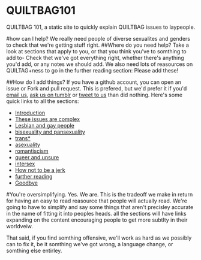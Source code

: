 QUILTBAG101
===========

QUILTBAG 101, a static site to quickly explain QUILTBAG issues to laypeople.

#how can I help?
We really need people of diverse sexualites and genders to check that we're
getting stuff right.
##Where do you need help?
Take a look at sections that apply to you, or that you think you've to somthing
to add to- Check thet we've got everything right, whether there's anything
you'd add, or any notes we should add. We also need lots of reasources on
QUILTAG+ness to go in the further reading section: Please add these!

##How do I add things?
If you have a github account, you can open an issue or Fork and pull request.
This is prefered, but we'd prefer it if you'd [email
us](mailto:drcable+QUILTBAG@tarbwf.com), [ask us on
tumblr](http://quiltbag101.tumblr.com/ask) or [tweet to
us](http://twitter.com/home/?status=@QUILTBAG101 ) than did nothing. 
Here's some quick links to all the sections:

* [Introduction](https://github.com/drcable/QUILTBAG101/blob/master/1.mdl) 
* [These issues are complex](https://github.com/drcable/QUILTBAG101/blob/master/2.mdl) 
* [Lesbian and gay people](https://github.com/drcable/QUILTBAG101/blob/master/3.mdl)
* [bisexuality and pansexuality](https://github.com/drcable/QUILTBAG101/blob/master/4.mdl)
* [trans*](https://github.com/drcable/QUILTBAG101/blob/master/5.mdl)
* [asexuality](https://github.com/drcable/QUILTBAG101/blob/master/6.mdl)
* [romantiscism](https://github.com/drcable/QUILTBAG101/blob/master/7.mdl)
* [queer and unsure](https://github.com/drcable/QUILTBAG101/blob/master/8.mdl)
* [intersex](https://github.com/drcable/QUILTBAG101/blob/master/9.mdl)
* [How not to be a jerk](https://github.com/drcable/QUILTBAG101/blob/master/10.mdl)
* [further reading](https://github.com/drcable/QUILTBAG101/blob/master/11.mdl)
* [Goodbye](https://github.com/drcable/QUILTBAG101/blob/master/12.mdl)

#You're oversimplifying.
Yes. We are. This is the tradeoff we make in return for having an easy to read
reasource that people will actually read. We're going to have to simplify and
say some things that aren't precisley accurate in the name of fitting it into
peoples heads. all the sections will have links expanding on the content
encouraging people to get more subtlty in their worldveiw. 

That said, if you find somthing offensive, we'll work as hard as we possibly
can to fix it, be it somthing we've got wrong, a language change, or somthing
else entirley. 
